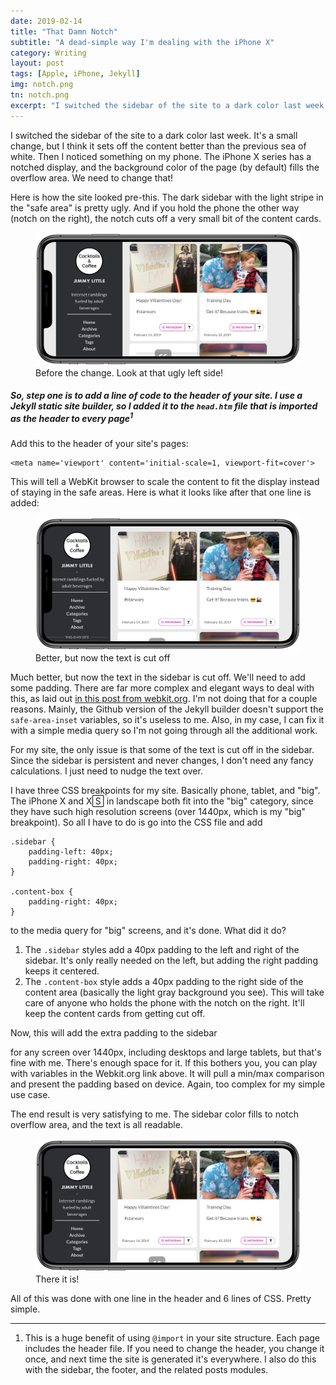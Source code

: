 ```yaml
---
date: 2019-02-14
title: "That Damn Notch"
subtitle: "A dead-simple way I'm dealing with the iPhone X"
category: Writing
layout: post
tags: [Apple, iPhone, Jekyll]
img: notch.png
tn: notch.png
excerpt: "I switched the sidebar of the site to a dark color last week. It's a small change, but I think it sets off the content better than the previous sea of white. Here's how easy it is..."
---
```


I switched the sidebar of the site to a dark color last week. It's a small change, but I think it sets off the content better than the previous sea of white. Then I noticed something on my phone. The iPhone X series has a notched display, and the background color of the page (by default) fills the overflow area. We need to change that!

Here is how the site looked pre-this. The dark sidebar with the light stripe in the "safe area" is pretty ugly. And if you hold the phone the other way (notch on the right), the notch cuts off a very small bit of the content cards.

<figure>
  <img class="mid-post" src="/assets/img/post/notch/before.png" alt="Before all this work"/>
  <figcaption>Before the change. Look at that ugly left side!</figcaption>
</figure>

##### So, step one is to add a line of code to the header of your site. I use a Jekyll static site builder, so I added it to the `head.htm` file that is imported as the header to every page<sup>1</sup> 

Add this to the header of your site's pages:
```
<meta name='viewport' content='initial-scale=1, viewport-fit=cover'>
```

This will tell a WebKit browser to scale the content to fit the display instead of staying in the safe areas. Here is what it looks like after that one line is added:

<figure>
  <img class="mid-post" src="/assets/img/post/notch/during.png" alt="Halfway there!"/>
  <figcaption>Better, but now the text is cut off</figcaption>
</figure>


Much better, but now the text in the sidebar is cut off. We'll need to add some padding. There are far more complex and elegant ways to deal with this, as laid out [in this post from webkit.org][1]. I'm not doing that for a couple reasons. Mainly, the Github version of the Jekyll builder doesn't support the `safe-area-inset` variables, so it's useless to me. Also, in my case, I can fix it with a simple media query so I'm not going through all the additional work.

For my site, the only issue is that some of the text is cut off in the sidebar. Since the sidebar is persistent and never changes, I don't need any fancy calculations. I just need to nudge the text over. 

I have three CSS breakpoints for my site. Basically phone, tablet, and "big". The iPhone X and X🅂 in landscape both fit into the "big" category, since they have such high resolution screens (over 1440px, which is my "big" breakpoint). So all I have to do is go into the CSS file and add

```
.sidebar {
    padding-left: 40px;
	padding-right: 40px;
}

.content-box {
	padding-right: 40px;
}

```

to the media query for "big" screens, and it's done. What did it do?
 1. The `.sidebar` styles add a 40px padding to the left and right of the sidebar. It's only really needed on the left, but adding the right padding keeps it centered.
 2. The `.content-box` style adds a 40px padding to the right side of the content area (basically the light gray background you see). This will take care of anyone who holds the phone with the notch on the right. It'll keep the content cards from getting cut off.  

Now, this will add the extra padding to the sidebar <div> for any screen over 1440px, including desktops and large tablets, but that's fine with me. There's enough space for it. If this bothers you, you can play with variables in the Webkit.org link above. It will pull a min/max comparison and present the padding based on device. Again, too complex for my simple use case.

The end result is very satisfying to me. The sidebar color fills to notch overflow area, and the text is all readable. 

<figure>
  <img class="mid-post" src="/assets/img/post/notch/after.png" alt="Finished. Text is no longer cut off."/>
  <figcaption>There it is!</figcaption>
</figure>


All of this was done with one line in the header and 6 lines of CSS. Pretty simple.


---

1. This is a huge benefit of using `@import` in your site structure. Each page includes the header file. If you need to change the header, you change it once, and next time the site is generated it's everywhere. I also do this with the sidebar, the footer, and the related posts modules.


[1]: https://webkit.org/blog/7929/designing-websites-for-iphone-x/
